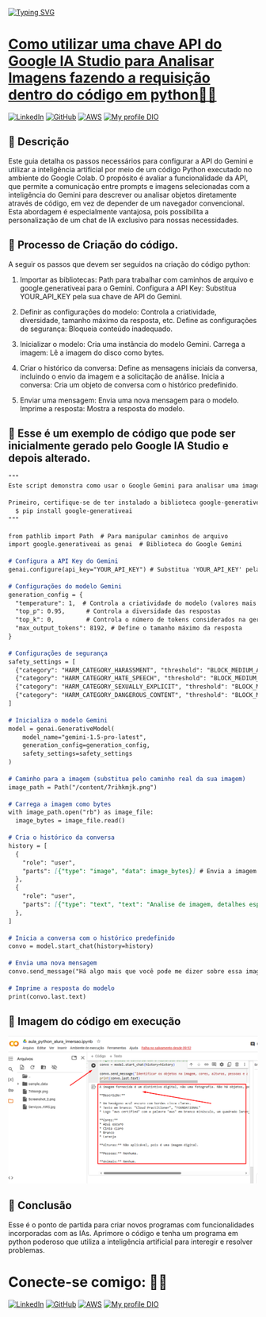 <a href="https://git.io/typing-svg" target=_blank rel="nofollow noopener noreferrer"><img src="https://readme-typing-svg.demolab.com?font=Poppins&size=44&height=100&duration=1600&pause=1000&color=009680&width=750&lines=Desafio de Código Alura +👨‍💻; Utilizar API do Google IA Studio 🤖 ; " alt="Typing SVG" data-canonical-src="https://readme-typing-svg.demolab.com?font=Poppins&size=44&duration=1600&pause=1000&color=008000&width=435&lines=Fala+Devs!+Sejam+bem-vindos!;Web+Developers...;Mobile+Developers...;FullStack..https://emresitesweb.com.br/wp-content/uploads/2023/11/gitironman01.png.;Systems+Analysts...;...and students!" style="max-width: 100%;">
# Como utilizar uma chave API do Google IA Studio para Analisar Imagens fazendo a requisição dentro do código em python👩‍💻
[![LinkedIn](https://img.shields.io/badge/LinkedIn-0077B5?style=for-the-badge&logo=linkedin&logoColor=white)](https://www.linkedin.com/in/ricardoalexandreprofissional/)
[![GitHub](https://img.shields.io/badge/GitHub-100000?style=for-the-badge&logo=github&logoColor=white)](https://github.com/ralexandrecode)
[![AWS](https://img.shields.io/badge/AWS-000.svg?style=for-the-badge&logo=amazon-aws&logoColor=white)](https://www.credly.com/users/ricardoalexandre.profissional/badges)
[![My profile DIO](https://img.shields.io/badge/-Meu%20Perfil%20na%20DIO-30A3DER?style=for-the-badge)](https://www.dio.me/users/ricardoalexandre_profissional)

## 📒 Descrição
Este guia detalha os passos necessários para configurar a API do Gemini e utilizar a inteligência artificial por meio de um código Python executado no ambiente do Google Colab. O propósito é avaliar a funcionalidade da API, que permite a comunicação entre prompts e imagens selecionadas com a inteligência do Gemini para descrever ou analisar objetos diretamente através de código, em vez de depender de um navegador convencional. Esta abordagem é especialmente vantajosa, pois possibilita a personalização de um chat de IA exclusivo para nossas necessidades.

## 🧐 Processo de Criação do código.

A seguir os passos que devem ser seguidos na criação do código python:

1. Importar as bibliotecas: Path para trabalhar com caminhos de arquivo e google.generativeai para o Gemini.
Configura a API Key: Substitua YOUR_API_KEY pela sua chave de API do Gemini.

2. Definir as configurações do modelo: Controla a criatividade, diversidade, tamanho máximo da resposta, etc.
Define as configurações de segurança: Bloqueia conteúdo inadequado.

3. Inicializar o modelo: Cria uma instância do modelo Gemini.
Carrega a imagem: Lê a imagem do disco como bytes.

4. Criar o histórico da conversa: Define as mensagens iniciais da conversa, incluindo o envio da imagem e a solicitação de análise.
Inicia a conversa: Cria um objeto de conversa com o histórico predefinido.

5. Enviar uma mensagem: Envia uma nova mensagem para o modelo.
Imprime a resposta: Mostra a resposta do modelo.

## 🐍 Esse é um exemplo de código que pode ser inicialmente gerado pelo Google IA Studio e depois alterado.
````markdown
"""
Este script demonstra como usar o Google Gemini para analisar uma imagem.

Primeiro, certifique-se de ter instalado a biblioteca google-generativeai:
  $ pip install google-generativeai
"""

from pathlib import Path  # Para manipular caminhos de arquivo
import google.generativeai as genai  # Biblioteca do Google Gemini

# Configura a API Key do Gemini
genai.configure(api_key="YOUR_API_KEY") # Substitua 'YOUR_API_KEY' pela sua chave

# Configurações do modelo Gemini
generation_config = {
  "temperature": 1,  # Controla a criatividade do modelo (valores mais altos = mais criativo)
  "top_p": 0.95,      # Controla a diversidade das respostas
  "top_k": 0,         # Controla o número de tokens considerados na geração da resposta
  "max_output_tokens": 8192, # Define o tamanho máximo da resposta
}

# Configurações de segurança
safety_settings = [
  {"category": "HARM_CATEGORY_HARASSMENT", "threshold": "BLOCK_MEDIUM_AND_ABOVE"},
  {"category": "HARM_CATEGORY_HATE_SPEECH", "threshold": "BLOCK_MEDIUM_AND_ABOVE"},
  {"category": "HARM_CATEGORY_SEXUALLY_EXPLICIT", "threshold": "BLOCK_MEDIUM_AND_ABOVE"},
  {"category": "HARM_CATEGORY_DANGEROUS_CONTENT", "threshold": "BLOCK_MEDIUM_AND_ABOVE"},
]

# Inicializa o modelo Gemini
model = genai.GenerativeModel(
    model_name="gemini-1.5-pro-latest",
    generation_config=generation_config,
    safety_settings=safety_settings
)

# Caminho para a imagem (substitua pelo caminho real da sua imagem)
image_path = Path("/content/7rihkmjk.png")

# Carrega a imagem como bytes
with image_path.open("rb") as image_file:
  image_bytes = image_file.read()

# Cria o histórico da conversa
history = [
  {
    "role": "user",
    "parts": [{"type": "image", "data": image_bytes}] # Envia a imagem
  },
  {
    "role": "user",
    "parts": [{"type": "text", "text": "Analise de imagem, detalhes específicos."}]  # Solicita a análise
  },
]

# Inicia a conversa com o histórico predefinido
convo = model.start_chat(history=history)

# Envia uma nova mensagem
convo.send_message("Há algo mais que você pode me dizer sobre essa imagem?")

# Imprime a resposta do modelo
print(convo.last.text)

````
## 📸 Imagem do código em execução

![Texto alternativo](https://github.com/ralexandrecode/api-gemini/blob/main/api1.png)

## 💭 Conclusão

Esse é o ponto de partida para criar novos programas com funcionalidades incorporadas com as IAs. Aprimore o código e tenha um programa em python poderoso que utiliza a inteligência artificial para interegir e resolver problemas.

# Conecte-se comigo: 🤝🏽
[![LinkedIn](https://img.shields.io/badge/LinkedIn-0077B5?style=for-the-badge&logo=linkedin&logoColor=white)](https://www.linkedin.com/in/ricardoalexandreprofissional/)
[![GitHub](https://img.shields.io/badge/GitHub-100000?style=for-the-badge&logo=github&logoColor=white)](https://github.com/ralexandrecode)
[![AWS](https://img.shields.io/badge/AWS-000.svg?style=for-the-badge&logo=amazon-aws&logoColor=white)](https://www.credly.com/users/ricardoalexandre.profissional/badges)
[![My profile DIO](https://img.shields.io/badge/-Meu%20Perfil%20na%20DIO-30A3DER?style=for-the-badge)](https://www.dio.me/users/ricardoalexandre_profissional)
